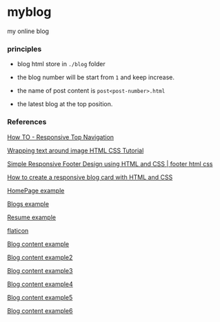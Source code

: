 # myblog

my online blog

### principles

- blog html store in `./blog` folder

- the blog number will be start from `1` and keep increase.

- the name of post content is `post<post-number>.html`
- the latest blog at the top position.

### References

[How TO - Responsive Top Navigation](https://www.w3schools.com/howto/howto_js_topnav_responsive.asp)

[Wrapping text around image HTML CSS Tutorial](https://www.youtube.com/watch?v=5Uz33vo4GoQ)

[Simple Responsive Footer Design using HTML and CSS | footer html css](https://www.youtube.com/watch?v=IWFCBvepUlY)

[How to create a responsive blog card with HTML and CSS](https://www.youtube.com/watch?v=zV4AqtTLQXU)

[HomePage example](https://huyenchip.com/)

[Blogs example](http://lilianweng.github.io/)

[Resume example](https://chomeyama.github.io/Profile/)

[flaticon](https://www.flaticon.com/)

[Blog content example](https://huyenchip.com/2022/08/03/stream-processing-for-data-scientists.html)

[Blog content example2](https://lilianweng.github.io/posts/2022-09-08-ntk/#vector-to-vector-derivative)

[Blog content example3](https://chomeyama.github.io/SiFiGAN-Demo/)

[Blog content example4](https://datascience-enthusiast.com/DL/Neural_machine_translation_with_attention.html)

[Blog content example5](https://machinelearningcoban.com/math/)

[Blog content example6](https://pbcquoc.github.io/transformer/)